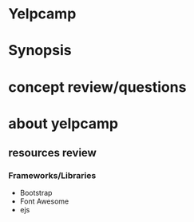 # Yelpcamp

# Synopsis

# concept review/questions

# about yelpcamp

## resources review

### Frameworks/Libraries
* Bootstrap
* Font Awesome
* ejs